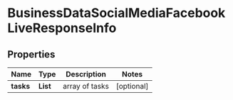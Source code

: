 # BusinessDataSocialMediaFacebookLiveResponseInfo


## Properties

| Name | Type | Description | Notes |
|------------ | ------------- | ------------- | -------------|
**tasks** | **List<BusinessDataSocialMediaFacebookLiveTaskInfo>** | array of tasks |[optional]|